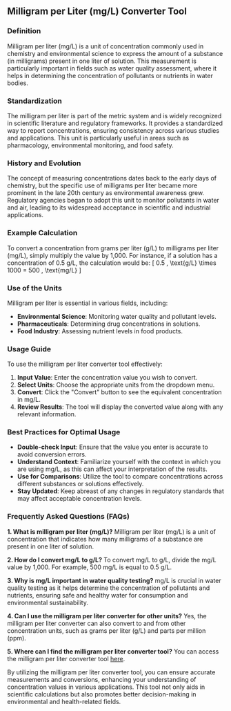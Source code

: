 ## Milligram per Liter (mg/L) Converter Tool

### Definition
Milligram per liter (mg/L) is a unit of concentration commonly used in chemistry and environmental science to express the amount of a substance (in milligrams) present in one liter of solution. This measurement is particularly important in fields such as water quality assessment, where it helps in determining the concentration of pollutants or nutrients in water bodies.

### Standardization
The milligram per liter is part of the metric system and is widely recognized in scientific literature and regulatory frameworks. It provides a standardized way to report concentrations, ensuring consistency across various studies and applications. This unit is particularly useful in areas such as pharmacology, environmental monitoring, and food safety.

### History and Evolution
The concept of measuring concentrations dates back to the early days of chemistry, but the specific use of milligrams per liter became more prominent in the late 20th century as environmental awareness grew. Regulatory agencies began to adopt this unit to monitor pollutants in water and air, leading to its widespread acceptance in scientific and industrial applications.

### Example Calculation
To convert a concentration from grams per liter (g/L) to milligrams per liter (mg/L), simply multiply the value by 1,000. For instance, if a solution has a concentration of 0.5 g/L, the calculation would be:
\[ 
0.5 \, \text{g/L} \times 1000 = 500 \, \text{mg/L} 
\]

### Use of the Units
Milligram per liter is essential in various fields, including:
- **Environmental Science**: Monitoring water quality and pollutant levels.
- **Pharmaceuticals**: Determining drug concentrations in solutions.
- **Food Industry**: Assessing nutrient levels in food products.

### Usage Guide
To use the milligram per liter converter tool effectively:
1. **Input Value**: Enter the concentration value you wish to convert.
2. **Select Units**: Choose the appropriate units from the dropdown menu.
3. **Convert**: Click the "Convert" button to see the equivalent concentration in mg/L.
4. **Review Results**: The tool will display the converted value along with any relevant information.

### Best Practices for Optimal Usage
- **Double-check Input**: Ensure that the value you enter is accurate to avoid conversion errors.
- **Understand Context**: Familiarize yourself with the context in which you are using mg/L, as this can affect your interpretation of the results.
- **Use for Comparisons**: Utilize the tool to compare concentrations across different substances or solutions effectively.
- **Stay Updated**: Keep abreast of any changes in regulatory standards that may affect acceptable concentration levels.

### Frequently Asked Questions (FAQs)

**1. What is milligram per liter (mg/L)?**
Milligram per liter (mg/L) is a unit of concentration that indicates how many milligrams of a substance are present in one liter of solution.

**2. How do I convert mg/L to g/L?**
To convert mg/L to g/L, divide the mg/L value by 1,000. For example, 500 mg/L is equal to 0.5 g/L.

**3. Why is mg/L important in water quality testing?**
mg/L is crucial in water quality testing as it helps determine the concentration of pollutants and nutrients, ensuring safe and healthy water for consumption and environmental sustainability.

**4. Can I use the milligram per liter converter for other units?**
Yes, the milligram per liter converter can also convert to and from other concentration units, such as grams per liter (g/L) and parts per million (ppm).

**5. Where can I find the milligram per liter converter tool?**
You can access the milligram per liter converter tool [here](https://www.inayam.co/unit-converter/concentration_molar).

By utilizing the milligram per liter converter tool, you can ensure accurate measurements and conversions, enhancing your understanding of concentration values in various applications. This tool not only aids in scientific calculations but also promotes better decision-making in environmental and health-related fields.